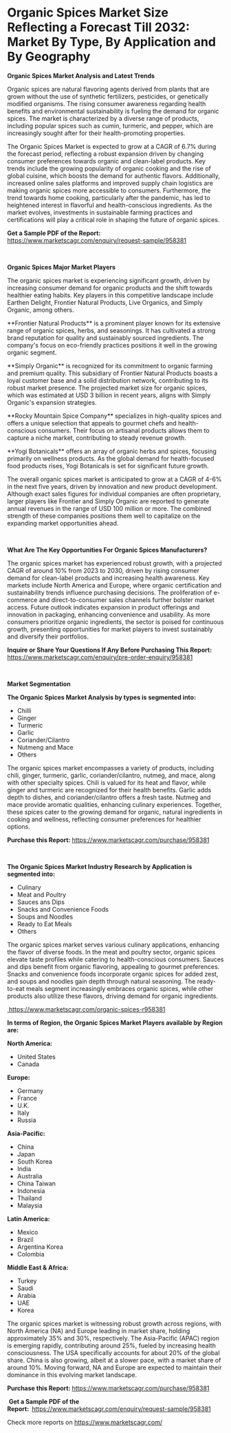 <p><h1>Organic Spices Market Size Reflecting a Forecast Till 2032: Market By Type, By Application and By Geography</h1></p><p><strong>Organic Spices Market Analysis and Latest Trends</strong></p>
<p><p>Organic spices are natural flavoring agents derived from plants that are grown without the use of synthetic fertilizers, pesticides, or genetically modified organisms. The rising consumer awareness regarding health benefits and environmental sustainability is fueling the demand for organic spices. The market is characterized by a diverse range of products, including popular spices such as cumin, turmeric, and pepper, which are increasingly sought after for their health-promoting properties.</p><p>The Organic Spices Market is expected to grow at a CAGR of 6.7% during the forecast period, reflecting a robust expansion driven by changing consumer preferences towards organic and clean-label products. Key trends include the growing popularity of organic cooking and the rise of global cuisine, which boosts the demand for authentic flavors. Additionally, increased online sales platforms and improved supply chain logistics are making organic spices more accessible to consumers. Furthermore, the trend towards home cooking, particularly after the pandemic, has led to heightened interest in flavorful and health-conscious ingredients. As the market evolves, investments in sustainable farming practices and certifications will play a critical role in shaping the future of organic spices.</p></p>
<p><strong>Get a Sample PDF of the Report:&nbsp;</strong> <a href="https://www.marketscagr.com/enquiry/request-sample/958381?utm_campaign=2239&utm_medium=2&utm_source=Github&utm_content=ia&utm_term=14022025&utm_id=organic-spices">https://www.marketscagr.com/enquiry/request-sample/958381</a></p>
<p>&nbsp;</p>
<p><strong>Organic Spices Major Market Players</strong></p>
<p><p>The organic spices market is experiencing significant growth, driven by increasing consumer demand for organic products and the shift towards healthier eating habits. Key players in this competitive landscape include Earthen Delight, Frontier Natural Products, Live Organics, and Simply Organic, among others.</p><p>**Frontier Natural Products** is a prominent player known for its extensive range of organic spices, herbs, and seasonings. It has cultivated a strong brand reputation for quality and sustainably sourced ingredients. The company's focus on eco-friendly practices positions it well in the growing organic segment.</p><p>**Simply Organic** is recognized for its commitment to organic farming and premium quality. This subsidiary of Frontier Natural Products boasts a loyal customer base and a solid distribution network, contributing to its robust market presence. The projected market size for organic spices, which was estimated at USD 3 billion in recent years, aligns with Simply Organic's expansion strategies.</p><p>**Rocky Mountain Spice Company** specializes in high-quality spices and offers a unique selection that appeals to gourmet chefs and health-conscious consumers. Their focus on artisanal products allows them to capture a niche market, contributing to steady revenue growth.</p><p>**Yogi Botanicals** offers an array of organic herbs and spices, focusing primarily on wellness products. As the global demand for health-focused food products rises, Yogi Botanicals is set for significant future growth.</p><p>The overall organic spices market is anticipated to grow at a CAGR of 4-6% in the next five years, driven by innovation and new product development. Although exact sales figures for individual companies are often proprietary, larger players like Frontier and Simply Organic are reported to generate annual revenues in the range of USD 100 million or more. The combined strength of these companies positions them well to capitalize on the expanding market opportunities ahead.</p></p>
<p>&nbsp;</p>
<p><strong>What Are The Key Opportunities For Organic Spices Manufacturers?</strong></p>
<p><p>The organic spices market has experienced robust growth, with a projected CAGR of around 10% from 2023 to 2030, driven by rising consumer demand for clean-label products and increasing health awareness. Key markets include North America and Europe, where organic certification and sustainability trends influence purchasing decisions. The proliferation of e-commerce and direct-to-consumer sales channels further bolster market access. Future outlook indicates expansion in product offerings and innovation in packaging, enhancing convenience and usability. As more consumers prioritize organic ingredients, the sector is poised for continuous growth, presenting opportunities for market players to invest sustainably and diversify their portfolios.</p></p>
<p><strong>Inquire or Share Your Questions If Any Before Purchasing This Report:</strong> <a href="https://www.marketscagr.com/enquiry/pre-order-enquiry/958381?utm_campaign=2239&utm_medium=2&utm_source=Github&utm_content=ia&utm_term=14022025&utm_id=organic-spices">https://www.marketscagr.com/enquiry/pre-order-enquiry/958381</a></p>
<p>&nbsp;</p>
<p><strong>Market Segmentation</strong></p>
<p><strong>The Organic Spices Market Analysis by types is segmented into:</strong></p>
<p><ul><li>Chilli</li><li>Ginger</li><li>Turmeric</li><li>Garlic</li><li>Coriander/Cilantro</li><li>Nutmeng and Mace</li><li>Others</li></ul></p>
<p><p>The organic spices market encompasses a variety of products, including chili, ginger, turmeric, garlic, coriander/cilantro, nutmeg, and mace, along with other specialty spices. Chili is valued for its heat and flavor, while ginger and turmeric are recognized for their health benefits. Garlic adds depth to dishes, and coriander/cilantro offers a fresh taste. Nutmeg and mace provide aromatic qualities, enhancing culinary experiences. Together, these spices cater to the growing demand for organic, natural ingredients in cooking and wellness, reflecting consumer preferences for healthier options.</p></p>
<p><strong>Purchase this Report:&nbsp;</strong><a href="https://www.marketscagr.com/purchase/958381?utm_campaign=2239&utm_medium=2&utm_source=Github&utm_content=ia&utm_term=14022025&utm_id=organic-spices">https://www.marketscagr.com/purchase/958381</a></p>
<p>&nbsp;</p>
<p><strong>The Organic Spices Market Industry Research by Application is segmented into:</strong></p>
<p><ul><li>Culinary</li><li>Meat and Poultry</li><li>Sauces ans Dips</li><li>Snacks and Convenience Foods</li><li>Soups and Noodles</li><li>Ready to Eat Meals</li><li>Others</li></ul></p>
<p><p>The organic spices market serves various culinary applications, enhancing the flavor of diverse foods. In the meat and poultry sector, organic spices elevate taste profiles while catering to health-conscious consumers. Sauces and dips benefit from organic flavoring, appealing to gourmet preferences. Snacks and convenience foods incorporate organic spices for added zest, and soups and noodles gain depth through natural seasoning. The ready-to-eat meals segment increasingly embraces organic spices, while other products also utilize these flavors, driving demand for organic ingredients.</p></p>
<p><a href="https://www.marketscagr.com/organic-spices-r958381?utm_campaign=2239&utm_medium=2&utm_source=Github&utm_content=ia&utm_term=14022025&utm_id=organic-spices">&nbsp;https://www.marketscagr.com/organic-spices-r958381</a></p>
<p><strong>In terms of Region, the Organic Spices Market Players available by Region are:</strong></p>
<p>
    <p> <strong> North America: </strong>
        <ul>
            <li>United States</li>
            <li>Canada</li>
        </ul>
        </p> 
    <p> <strong> Europe: </strong>
        <ul>
            <li>Germany</li>
            <li>France</li>
            <li>U.K.</li>
            <li>Italy</li>
            <li>Russia</li>
        </ul>
        </p> 
    <p> <strong> Asia-Pacific: </strong>
        <ul>
            <li>China</li>
            <li>Japan</li>
            <li>South Korea</li>
            <li>India</li>
            <li>Australia</li>
            <li>China Taiwan</li>
            <li>Indonesia</li>
            <li>Thailand</li>
            <li>Malaysia</li>
        </ul>
        </p> 
    <p> <strong> Latin America: </strong>
        <ul>
            <li>Mexico</li>
            <li>Brazil</li>
            <li>Argentina Korea</li>
            <li>Colombia</li>
        </ul>
        </p> 
    <p> <strong> Middle East & Africa: </strong>
        <ul>
            <li>Turkey</li>
            <li>Saudi</li>
            <li>Arabia</li>
            <li>UAE</li>
            <li>Korea</li>
        </ul>
    </p>
    </p>
<p><p>The organic spices market is witnessing robust growth across regions, with North America (NA) and Europe leading in market share, holding approximately 35% and 30%, respectively. The Asia-Pacific (APAC) region is emerging rapidly, contributing around 25%, fueled by increasing health consciousness. The USA specifically accounts for about 20% of the global share. China is also growing, albeit at a slower pace, with a market share of around 10%. Moving forward, NA and Europe are expected to maintain their dominance in this evolving market landscape.</p></p>
<p><strong>Purchase this Report: </strong><a href="https://www.marketscagr.com/purchase/958381?utm_campaign=2239&utm_medium=2&utm_source=Github&utm_content=ia&utm_term=14022025&utm_id=organic-spices">https://www.marketscagr.com/purchase/958381</a></p>
<p>&nbsp;<strong>Get a Sample PDF of the Report:&nbsp;&nbsp;</strong><a href="https://www.marketscagr.com/enquiry/request-sample/958381?utm_campaign=2239&utm_medium=2&utm_source=Github&utm_content=ia&utm_term=14022025&utm_id=organic-spices">https://www.marketscagr.com/enquiry/request-sample/958381</a></p>
<p><strong></strong></p>
<p>Check more reports on <a href="https://www.marketscagr.com/?utm_campaign=2239&utm_medium=2&utm_source=Github&utm_content=ia&utm_term=14022025&utm_id=organic-spices">https://www.marketscagr.com/</a></p>